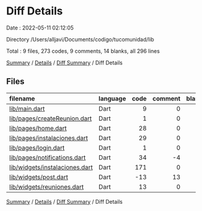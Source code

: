 # Diff Details

Date : 2022-05-11 02:12:05

Directory /Users/alljavi/Documents/codigo/tucomunidad/lib

Total : 9 files,  273 codes, 9 comments, 14 blanks, all 296 lines

[Summary](results.md) / [Details](details.md) / [Diff Summary](diff.md) / Diff Details

## Files
| filename | language | code | comment | blank | total |
| :--- | :--- | ---: | ---: | ---: | ---: |
| [lib/main.dart](/lib/main.dart) | Dart | 9 | 0 | 0 | 9 |
| [lib/pages/createReunion.dart](/lib/pages/createReunion.dart) | Dart | 1 | 0 | 0 | 1 |
| [lib/pages/home.dart](/lib/pages/home.dart) | Dart | 28 | 0 | 1 | 29 |
| [lib/pages/instalaciones.dart](/lib/pages/instalaciones.dart) | Dart | 29 | 0 | 0 | 29 |
| [lib/pages/login.dart](/lib/pages/login.dart) | Dart | 1 | 0 | 0 | 1 |
| [lib/pages/notifications.dart](/lib/pages/notifications.dart) | Dart | 34 | -4 | 5 | 35 |
| [lib/widgets/instalaciones.dart](/lib/widgets/instalaciones.dart) | Dart | 171 | 0 | 7 | 178 |
| [lib/widgets/post.dart](/lib/widgets/post.dart) | Dart | -13 | 13 | 0 | 0 |
| [lib/widgets/reuniones.dart](/lib/widgets/reuniones.dart) | Dart | 13 | 0 | 1 | 14 |

[Summary](results.md) / [Details](details.md) / [Diff Summary](diff.md) / Diff Details